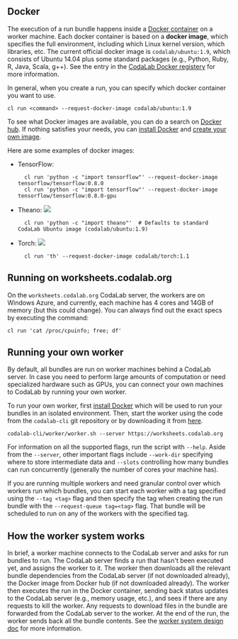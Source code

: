 ## Docker

The execution of a run bundle happens inside a [Docker
container](https://www.docker.com) on a worker machine.
Each docker container is based on a **docker image**,
which specifies the full environment, including which Linux kernel
version, which libraries, etc.
The current official docker image is `codalab/ubuntu:1.9`, which consists of
Ubuntu 14.04 plus some standard packages (e.g., Python, Ruby, R, Java, Scala, g++).
See the entry in the [CodaLab Docker
registery](https://registry.hub.docker.com/u/codalab/ubuntu/) for more
information.

In general, when you create a run, you can specify which docker container you want to use.

    cl run <command> --request-docker-image codalab/ubuntu:1.9

To see what Docker images are available, you can do a search on [Docker
hub](https://hub.docker.com).  If nothing satisfies your needs, you can
[install Docker](Installing-Docker) and [create your own
image](Creating-Docker-Images).

Here are some examples of docker images:

- TensorFlow:

        cl run 'python -c "import tensorflow"' --request-docker-image tensorflow/tensorflow:0.8.0
        cl run 'python -c "import tensorflow"' --request-docker-image tensorflow/tensorflow:0.8.0-gpu

- Theano:  [![](https://images.microbadger.com/badges/image/codalab/ubuntu.svg)](https://microbadger.com/images/codalab/ubuntu "Get your own image badge on microbadger.com")

        cl run 'python -c "import theano"'  # Defaults to standard CodaLab Ubuntu image (codalab/ubuntu:1.9)

- Torch: [![](https://images.microbadger.com/badges/image/codalab/torch.svg)](https://microbadger.com/images/codalab/torch "Get your own image badge on microbadger.com")

        cl run 'th' --request-docker-image codalab/torch:1.1


## Running on worksheets.codalab.org

On the `worksheets.codalab.org` CodaLab server, the workers are on Windows
Azure, and currently, each machine has 4 cores and 14GB of memory (but this
could change).  You can always find out the exact specs by executing the command:

    cl run 'cat /proc/cpuinfo; free; df'

## Running your own worker

By default, all bundles are run on worker machines behind a CodaLab server.  In
case you need to perform large amounts of computation or need specialized
hardware such as GPUs, you can connect your own machines to CodaLab by
running your own worker.

To run your own worker, first [install Docker](Installing-Docker) which will be
used to run your bundles in an isolated environment. Then, start the worker
using the code from the `codalab-cli` git repository or by downloading it from
[here](https://worksheets.codalab.org/rest/workers/code.tar.gz).

    codalab-cli/worker/worker.sh --server https://worksheets.codalab.org

For information on all the supported flags, run the script with `--help`. Aside
from the `--server`, other important flags include `--work-dir`
specifying where to store intermediate data and `--slots` controlling how many
bundles can run concurrently (generally the number of cores your machine has).

If you are running multiple workers and need granular control over which
workers run which bundles, you can start each worker with a tag specified using
the `--tag <tag>` flag and then specify the tag when creating the run bundle
with the `--request-queue tag=<tag>` flag. That bundle will be scheduled to run
on any of the workers with the specified tag.

## How the worker system works

In brief, a worker machine connects to the CodaLab server and asks for run
bundles to run.  The CodaLab server finds a run that hasn't been executed yet,
and assigns the worker to it.  The worker then downloads all the relevant
bundle dependencies from the CodaLab server (if not downloaded already), the
Docker image from Docker hub (if not downloaded already).  The worker then
executes the run in the Docker container, sending back status updates to the
CodaLab server (e.g., memory usage, etc.), and sees if there are any requests
to kill the worker.  Any requests to download files in the bundle are forwarded
from the CodaLab server to the worker.  At the end of the run, the worker sends
back all the bundle contents.  See the [worker system design
doc](worker-design.pdf) for more information.
